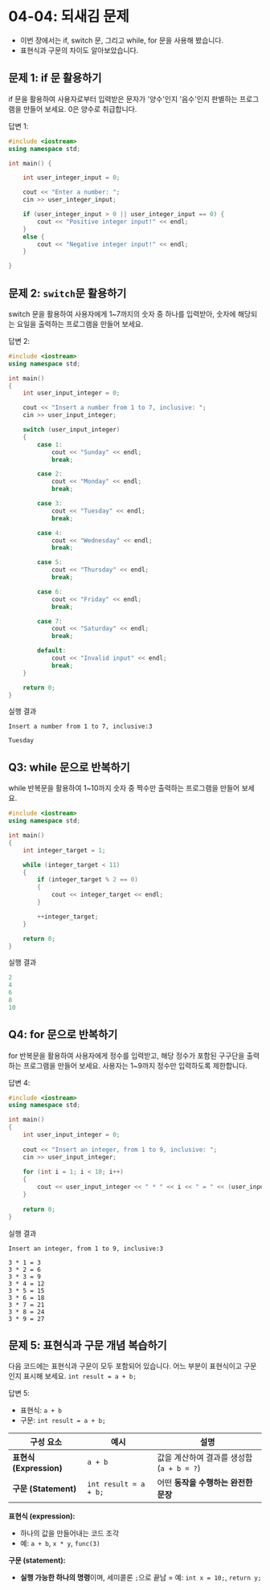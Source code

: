 # 04-04: 되새김 문제
- 이번 장에서는 if, switch 문, 그리고 while, for 문을 사용해 봤습니다.
- 표현식과 구문의 차이도 알아보았습니다.

## 문제 1: if 문 활용하기
if 문을 활용하여 사용자로부터 입력받은 문자가 '양수'인지 '음수'인지 판별하는 프로그램을 만들어 보세요. 0은 양수로 취급합니다.

답변 1:
```cpp
#include <iostream>
using namespace std;

int main() {

    int user_integer_input = 0;

    cout << "Enter a number: ";
    cin >> user_integer_input;

    if (user_integer_input > 0 || user_integer_input == 0) {
        cout << "Positive integer input!" << endl;
    }
    else {
        cout << "Negative integer input!" << endl;
    }

}
```
       
## 문제 2: `switch`문 활용하기
switch 문을 활용하여 사용자에게 1~7까지의 숫자 중 하나를 입력받아, 
숫자에 해당되는 요일을 출력하는 프로그램을 만들어 보세요.

답변 2:
```cpp
#include <iostream>
using namespace std;

int main()
{
    int user_input_integer = 0;

    cout << "Insert a number from 1 to 7, inclusive: ";
    cin >> user_input_integer;

    switch (user_input_integer)
    {
        case 1:
            cout << "Sunday" << endl;
            break;

        case 2:
            cout << "Monday" << endl;
            break;

        case 3:
            cout << "Tuesday" << endl;
            break;

        case 4:
            cout << "Wednesday" << endl;
            break;

        case 5:
            cout << "Thursday" << endl;
            break;

        case 6:
            cout << "Friday" << endl;
            break;

        case 7:
            cout << "Saturday" << endl;
            break;

        default:
            cout << "Invalid input" << endl;
            break;
    }

    return 0;
}
```
실행 결과
```
Insert a number from 1 to 7, inclusive:3

Tuesday
```

## Q3: while 문으로 반복하기
while 반복문을 활용하여 1~10까지 숫자 중 짝수만 출력하는 프로그램을 만들어 보세요.
```cpp
#include <iostream>
using namespace std;

int main()
{
    int integer_target = 1;

    while (integer_target < 11)
    {
        if (integer_target % 2 == 0)
        {
            cout << integer_target << endl;
        }

        ++integer_target;
    }

    return 0;
}
```
실행 결과
```cpp
2
4
6
8
10
```

## Q4: for 문으로 반복하기
for 반복문을 활용하여 사용자에게 정수를 입력받고,
해당 정수가 포함된 구구단을 출력하는 프로그램을 만들어 보세요.
사용자는 1~9까지 정수만 입력하도록 제한합니다.

답변 4:
```cpp
#include <iostream>
using namespace std;

int main()
{
    int user_input_integer = 0;
    
    cout << "Insert an integer, from 1 to 9, inclusive: ";
    cin >> user_input_integer;
    
    for (int i = 1; i < 10; i++)
    {
        cout << user_input_integer << " * " << i << " = " << (user_input_integer * i) << endl;    
    }       
    
    return 0;       
}
```
실행 결과
```
Insert an integer, from 1 to 9, inclusive:3

3 * 1 = 3
3 * 2 = 6
3 * 3 = 9
3 * 4 = 12
3 * 5 = 15
3 * 6 = 18
3 * 7 = 21
3 * 8 = 24
3 * 9 = 27
```

## 문제 5: 표현식과 구문 개념 복습하기
다음 코드에는 표현식과 구문이 모두 포함되어 있습니다. 
어느 부분이 표현식이고 구문인지 표시해 보세요.
`int result = a + b;`

답변 5:
- 표현식: `a + b`
- 구문: `int result = a + b;`

| 구성 요소                | 예시                    | 설명                            |
| -------------------- | --------------------- | ----------------------------- |
| **표현식 (Expression)** | `a + b`               | 값을 계산하여 결과를 생성함 (`a + b = ?`) |
| **구문 (Statement)**   | `int result = a + b;` | 어떤 **동작을 수행하는 완전한 문장**        |

**표현식 (expression):**
- 하나의 값을 만들어내는 코드 조각
- 예: `a + b`, `x * y`, `func(3)`

**구문 (statement):**
- **실행 가능한 하나의 명령**이며, 세미콜론 `;`으로 끝남
= 예: `int x = 10;`, `return y;`












